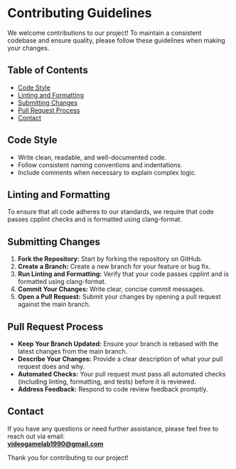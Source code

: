 # Contributing Guidelines

We welcome contributions to our project! To maintain a consistent codebase and ensure quality, please follow these guidelines when making your changes.

## Table of Contents

- [Code Style](#code-style)
- [Linting and Formatting](#linting-and-formatting)
- [Submitting Changes](#submitting-changes)
- [Pull Request Process](#pull-request-process)
- [Contact](#contact)

## Code Style

- Write clean, readable, and well-documented code.
- Follow consistent naming conventions and indentations.
- Include comments when necessary to explain complex logic.

## Linting and Formatting

To ensure that all code adheres to our standards, we require that code passes cpplint checks and is formatted using clang-format.

## Submitting Changes

1. **Fork the Repository:** Start by forking the repository on GitHub.
2. **Create a Branch:** Create a new branch for your feature or bug fix.
3. **Run Linting and Formatting:** Verify that your code passes cpplint and is formatted using clang-format.
4. **Commit Your Changes:** Write clear, concise commit messages.
5. **Open a Pull Request:** Submit your changes by opening a pull request against the main branch.

## Pull Request Process

- **Keep Your Branch Updated:** Ensure your branch is rebased with the latest changes from the main branch.
- **Describe Your Changes:** Provide a clear description of what your pull request does and why.
- **Automated Checks:** Your pull request must pass all automated checks (including linting, formatting, and tests) before it is reviewed.
- **Address Feedback:** Respond to code review feedback promptly.

## Contact

If you have any questions or need further assistance, please feel free to reach out via email:  
**videogamelab1990@gmail.com**

Thank you for contributing to our project!
